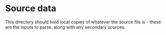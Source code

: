 # Source data

This directory should hold local copies of whatever the source file is - these are the inputs to parse, along with any secondary sources.
